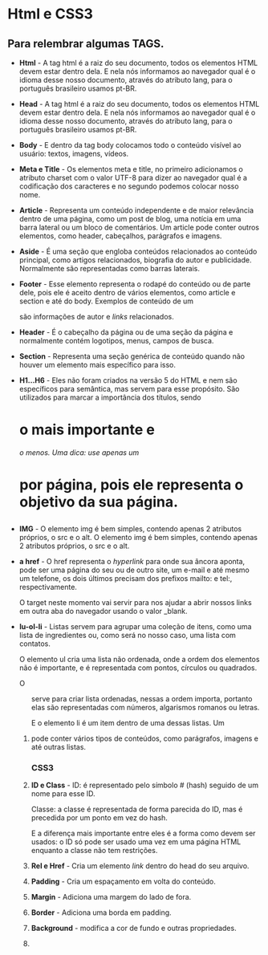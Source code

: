 # Html e CSS3

## Para relembrar algumas TAGS.

- **Html** - A tag html é a raiz do seu documento, todos os elementos HTML devem estar dentro dela. E nela nós informamos ao navegador qual é o idioma desse nosso documento, através do atributo lang, para o português brasileiro usamos pt-BR.

- **Head** - A tag html é a raiz do seu documento, todos os elementos HTML devem estar dentro dela. E nela nós informamos ao navegador qual é o idioma desse nosso documento, através do atributo lang, para o português brasileiro usamos pt-BR.

- **Body** - E dentro da tag body colocamos todo o conteúdo visível ao usuário: textos, imagens, vídeos.

- **Meta e Title** - Os elementos meta e title, no primeiro adicionamos o atributo charset com o valor UTF-8 para dizer ao navegador qual é a codificação dos caracteres e no segundo podemos colocar nosso nome.

- **Article** - Representa um conteúdo independente e de maior relevância dentro de uma página, como um post de blog, uma notícia em uma barra lateral ou um bloco de comentários. Um article pode conter outros elementos, como header, cabeçalhos, parágrafos e imagens.

- **Aside** - É uma seção que engloba conteúdos relacionados ao conteúdo principal, como artigos relacionados, biografia do autor e publicidade. Normalmente são representadas como barras laterais.

- **Footer** - Esse elemento representa o rodapé do conteúdo ou de parte dele, pois ele é aceito dentro de vários elementos, como article e section e até do body. Exemplos de conteúdo de um <footer> são informações de autor e *links* relacionados.

- **Header** - É o cabeçalho da página ou de uma seção da página e normalmente contém logotipos, menus, campos de busca.

- **Section** - Representa uma seção genérica de conteúdo quando não houver um elemento mais específico para isso.

- **H1...H6** - Eles não foram criados na versão 5 do HTML e nem são específicos para semântica, mas servem para esse propósito. São utilizados para marcar a importância dos títulos, sendo <h1> o mais importante e <h6> o menos. Uma dica: use apenas um <h1> por página, pois ele representa o objetivo da sua página.

- **IMG** - O elemento img é bem simples, contendo apenas 2 atributos próprios, o src e o alt. O elemento img é bem simples, contendo apenas 2 atributos próprios, o src e o alt.

- **a href** - O href representa o *hyperlink* para onde sua âncora aponta, pode ser uma página do seu ou de outro site, um e-mail e até mesmo um telefone, os dois últimos precisam dos prefixos mailto: e tel:, respectivamente.
  
  O target neste momento vai servir para nos ajudar a abrir nossos links em outra aba do navegador usando o valor _blank.

- **lu-ol-li** - Listas servem para agrupar uma coleção de itens, como uma lista de ingredientes ou, como será no nosso caso, uma lista com contatos.
  
  O elemento ul cria uma lista não ordenada, onde a ordem dos elementos não é importante, e é representada com pontos, círculos ou quadrados.
  
  O <ol> serve para criar lista ordenadas, nessas a ordem importa, portanto elas são representadas com números, algarismos romanos ou letras.
  
  E o elemento li é um item dentro de uma dessas listas. Um <li> pode conter vários tipos de conteúdos, como parágrafos, imagens e até outras listas.
  
  ### **CSS3**

- **ID e Class** - ID: é representado pelo símbolo # (hash) seguido de um nome para esse ID.
  
  Classe: a classe é representada de forma parecida do ID, mas é precedida por um ponto em vez do hash.
  
  E a diferença mais importante entre eles é a forma como devem ser usados: o ID só pode ser usado uma vez em uma página HTML enquanto a classe não tem restrições.

- **Rel e Href** - Cria um elemento *link* dentro do head do seu arquivo.

- **Padding** - Cria um espaçamento em volta do conteúdo.

- **Margin** - Adiciona uma margem do lado de fora.

- **Border** - Adiciona uma borda em padding.

- **Background** - modifica a cor de fundo e outras propriedades.

- 
